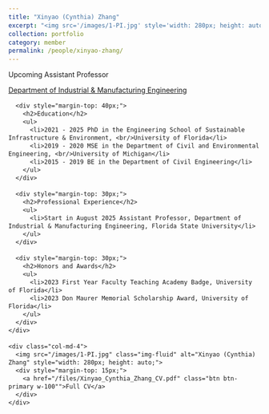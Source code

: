 ```yaml
---
title: "Xinyao (Cynthia) Zhang"
excerpt: "<img src='/images/1-PI.jpg' style='width: 280px; height: auto;'><br/><br/>Upcoming Assistant<br/>Professor in Industrial &<br/>Manufacturing Engineering"
collection: portfolio
category: member
permalink: /people/xinyao-zhang/
---
```


<div class="container">
  <div class="row">
    <div class="col-md-8">
      <p>Upcoming Assistant Professor</p>
      <a href="https://eng.famu.fsu.edu/ime" class="text-primary">Department of Industrial & Manufacturing Engineering</a>
      
      <div style="margin-top: 40px;">
        <h2>Education</h2>
        <ul>
          <li>2021 - 2025 PhD in the Engineering School of Sustainable Infrastructure & Environment, <br/>University of Florida</li>
          <li>2019 - 2020 MSE in the Department of Civil and Environmental Engineering, <br/>University of Michigan</li>
          <li>2015 - 2019 BE in the Department of Civil Engineering</li>
        </ul>
      </div>
      
      <div style="margin-top: 30px;">
        <h2>Professional Experience</h2>
        <ul>
          <li>Start in August 2025 Assistant Professor, Department of Industrial & Manufacturing Engineering, Florida State University</li>
        </ul>
      </div>
      
      <div style="margin-top: 30px;">
        <h2>Honors and Awards</h2>
        <ul>
          <li>2023 First Year Faculty Teaching Academy Badge, University of Florida</li>
          <li>2023 Don Maurer Memorial Scholarship Award, University of Florida</li>
        </ul>
      </div>
    </div>
    
    <div class="col-md-4">
      <img src="/images/1-PI.jpg" class="img-fluid" alt="Xinyao (Cynthia) Zhang" style="width: 280px; height: auto;">
      <div style="margin-top: 15px;">
        <a href="/files/Xinyao_Cynthia_Zhang_CV.pdf" class="btn btn-primary w-100"">Full CV</a>
      </div>
    </div>
  </div>
</div>
